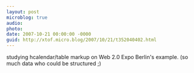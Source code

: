 ```yaml
---
layout: post
microblog: true
audio: 
photo: 
date: 2007-10-21 00:00:00 -0000
guid: http://xtof.micro.blog/2007/10/21/t352040402.html
---
```

studying hcalendar/table markup on Web 2.0 Expo Berlin's example. (so much data who could be structured ;)
